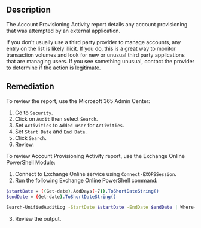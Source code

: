 ## Description

The Account Provisioning Activity report details any account provisioning that was attempted by an external application.

If you don't usually use a third party provider to manage accounts, any entry on the list is likely illicit. If you do, this is a great way to monitor transaction volumes and look for new or unusual third party applications that are managing users. If you see something unusual, contact the provider to determine if the action is legitimate.

## Remediation

To review the report, use the Microsoft 365 Admin Center:

1. Go to `Security`.
2. Click on `Audit` then select `Search`.
3. Set `Activities` to `Added user` for `Activities`.
4. Set `Start Date` and `End Date`.
5. Click `Search`.
6. Review.

To review Account Provisioning Activity report, use the Exchange Online PowerShell Module:

1. Connect to Exchange Online service using `Connect-EXOPSSession`.
2. Run the following Exchange Online PowerShell command:

```bash
$startDate = ((Get-date).AddDays(-7)).ToShortDateString()
$endDate = (Get-date).ToShortDateString()

Search-UnifiedAuditLog -StartDate $startDate -EndDate $endDate | Where-Object { $_.Operations -eq "add user." }
```

3. Review the output.